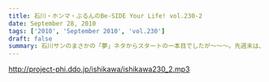 ```yaml
---
title: 石川・ホンマ・ぶるんのBe-SIDE Your Life! vol.230-2
date: September 28, 2010
tags: ['2010', 'September 2010', 'vol.230']
draft: false
summary: 石川サンのまさかの「夢」ネタからスタートの一本目でしたが～～～。先週末は、有楽町のマンゴースタジオでの収録もないのにベタにガード下の居酒屋へ。しかも最近、石川サンがそこそこ通っているので、おやじサンに顔を覚えられている始末。NAMAE
---
```


http://project-phi.ddo.jp/ishikawa/ishikawa230_2.mp3

